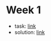 # Week 1
 - task: [link](https://github.com/shpax/pdffiller_js_school/blob/master/homework/week_1.js)
 - solution: [link](https://github.com/Cath-kb/js-school-2/blob/master/lesson1/array_methods.js)
 